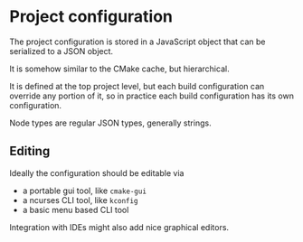 # Project configuration

The project configuration is stored in a JavaScript object that can
be serialized to a JSON object.

It is somehow similar to the CMake cache, but hierarchical.

It is defined at the top project level, but each build configuration
can override any portion of it, so in practice each build configuration
has its own configuration.

Node types are regular JSON types, generally strings.

## Editing

Ideally the configuration should be editable via

- a portable gui tool, like `cmake-gui`
- a ncurses CLI tool, like `kconfig`
- a basic menu based CLI tool

Integration with IDEs might also add nice graphical editors.
